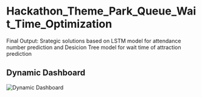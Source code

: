 # Hackathon_Theme_Park_Queue_Wait_Time_Optimization

Final Output: Srategic solutions based on LSTM model for attendance number prediction and Desicion Tree model for wait time of attraction prediction

## Dynamic Dashboard
![Dynamic Dashboard](https://ibb.co/h9LzNzJ)
